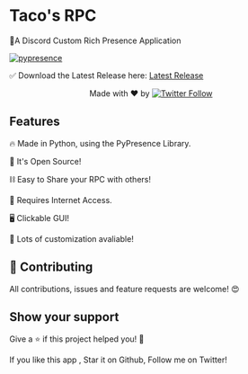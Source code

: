 # Taco's RPC

🚀A Discord Custom Rich Presence Application

[![pypresence](https://img.shields.io/badge/using-pypresence-00bb88.svg?style=for-the-badge&logo=python&logoWidth=20)](https://github.com/qwertyquerty/pypresence)

✅ Download the Latest Release here: <a href="https://github.com/tacotopasu/latestreleaselinkhere"  target="_BLANK">Latest Release</a>

  <p align="center">
   Made with ❤️ by <a href="https://twitter.com/tacotopasu"><img alt="Twitter Follow" src="https://img.shields.io/twitter/follow/tacotopasu?style=social"> </a>
  </p>


## Features

🔥 Made in Python, using the PyPresence Library.

📖 It's Open Source!

⛓️ Easy to Share your RPC with others!

🔌 Requires Internet Access.

🖥️ Clickable GUI!

📠 Lots of customization avaliable!


## 🤝 Contributing

All contributions, issues and feature requests are welcome! 😍

## Show your support

Give a ⭐️ if this project helped you! 🥰

If you like this app , Star it on Github, Follow me on Twitter!